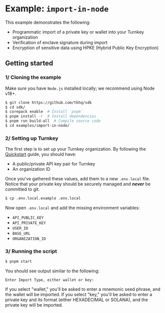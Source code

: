 # Example: `import-in-node`

This example demonstrates the following:

- Programmatic import of a private key or wallet into your Turnkey organization
- Verification of enclave signature during import
- Encryption of sensitive data using HPKE (Hybrid Public Key Encryption)

## Getting started

### 1/ Cloning the example

Make sure you have `Node.js` installed locally; we recommend using Node v18+.

```bash
$ git clone https://github.com/tkhq/sdk
$ cd sdk/
$ corepack enable  # Install `pnpm`
$ pnpm install -r  # Install dependencies
$ pnpm run build-all  # Compile source code
$ cd examples/import-in-node/
```

### 2/ Setting up Turnkey

The first step is to set up your Turnkey organization. By following the [Quickstart](https://docs.turnkey.com/getting-started/quickstart) guide, you should have:

- A public/private API key pair for Turnkey
- An organization ID

Once you've gathered these values, add them to a new `.env.local` file. Notice that your private key should be securely managed and **_never_** be committed to git.

```bash
$ cp .env.local.example .env.local
```

Now open `.env.local` and add the missing environment variables:

- `API_PUBLIC_KEY`
- `API_PRIVATE_KEY`
- `USER_ID`
- `BASE_URL`
- `ORGANIZATION_ID`

### 3/ Running the script

```bash
$ pnpm start
```

You should see output similar to the following:

```
Enter Import Type, either wallet or key:
```

If you select "wallet," you'll be asked to enter a mnemonic seed phrase, and the wallet will be imported.
If you select "key," you'll be asked to enter a private key and its format (either HEXADECIMAL or SOLANA), and the private key will be imported.
